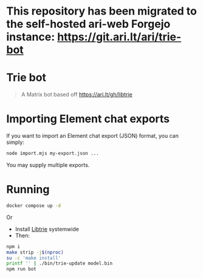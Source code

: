 # This repository has been migrated to the self-hosted ari-web Forgejo instance: <https://git.ari.lt/ari/trie-bot>
# Trie bot

> A Matrix bot based off https://ari.lt/gh/libtrie

# Importing Element chat exports

If you want to import an Element chat export (JSON) format,
you can simply:

```sh
node import.mjs my-export.json ...
```

You may supply multiple exports.

# Running

```sh
docker compose up -d
```

Or

- Install [Libtrie](https://ari.lt/gh/libtrie) systemwide
- Then:

```sh
npm i
make strip -j$(nproc)
su -c 'make install'
printf '' | ./bin/trie-update model.bin
npm run bot
```
